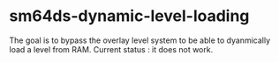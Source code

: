 # sm64ds-dynamic-level-loading
 
The goal is to bypass the overlay level system to be able to dyanmically load a level from RAM.
Current status : it does not work.

